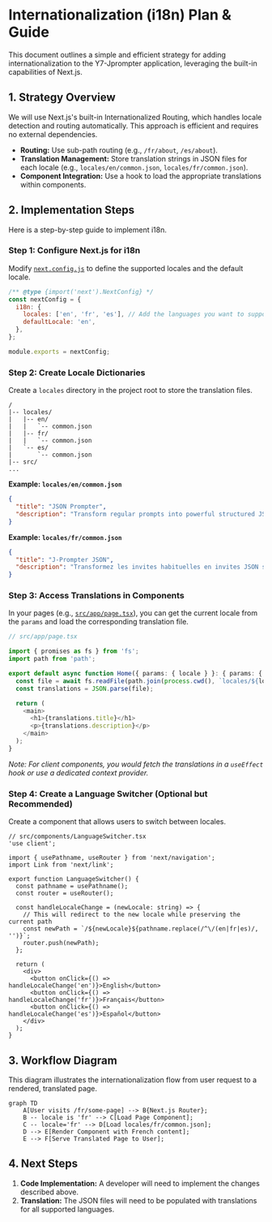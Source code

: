 # Internationalization (i18n) Plan & Guide

This document outlines a simple and efficient strategy for adding internationalization to the Y7-Jprompter application, leveraging the built-in capabilities of Next.js.

## 1. Strategy Overview

We will use Next.js's built-in Internationalized Routing, which handles locale detection and routing automatically. This approach is efficient and requires no external dependencies.

- **Routing:** Use sub-path routing (e.g., `/fr/about`, `/es/about`).
- **Translation Management:** Store translation strings in JSON files for each locale (e.g., `locales/en/common.json`, `locales/fr/common.json`).
- **Component Integration:** Use a hook to load the appropriate translations within components.

## 2. Implementation Steps

Here is a step-by-step guide to implement i18n.

### Step 1: Configure Next.js for i18n

Modify [`next.config.js`](./next.config.js) to define the supported locales and the default locale.

```javascript
/** @type {import('next').NextConfig} */
const nextConfig = {
  i18n: {
    locales: ['en', 'fr', 'es'], // Add the languages you want to support
    defaultLocale: 'en',
  },
};

module.exports = nextConfig;
```

### Step 2: Create Locale Dictionaries

Create a `locales` directory in the project root to store the translation files.

```
/
|-- locales/
|   |-- en/
|   |   `-- common.json
|   |-- fr/
|   |   `-- common.json
|   `-- es/
|       `-- common.json
|-- src/
...
```

**Example: `locales/en/common.json`**
```json
{
  "title": "JSON Prompter",
  "description": "Transform regular prompts into powerful structured JSON prompts"
}
```

**Example: `locales/fr/common.json`**
```json
{
  "title": "J-Prompter JSON",
  "description": "Transformez les invites habituelles en invites JSON structurées et puissantes"
}
```

### Step 3: Access Translations in Components

In your pages (e.g., [`src/app/page.tsx`](./src/app/page.tsx:1)), you can get the current locale from the `params` and load the corresponding translation file.

```typescript
// src/app/page.tsx

import { promises as fs } from 'fs';
import path from 'path';

export default async function Home({ params: { locale } }: { params: { locale: string } }) {
  const file = await fs.readFile(path.join(process.cwd(), `locales/${locale}/common.json`), 'utf8');
  const translations = JSON.parse(file);

  return (
    <main>
      <h1>{translations.title}</h1>
      <p>{translations.description}</p>
    </main>
  );
}
```
*Note: For client components, you would fetch the translations in a `useEffect` hook or use a dedicated context provider.*

### Step 4: Create a Language Switcher (Optional but Recommended)

Create a component that allows users to switch between locales.

```tsx
// src/components/LanguageSwitcher.tsx
'use client';

import { usePathname, useRouter } from 'next/navigation';
import Link from 'next/link';

export function LanguageSwitcher() {
  const pathname = usePathname();
  const router = useRouter();

  const handleLocaleChange = (newLocale: string) => {
    // This will redirect to the new locale while preserving the current path
    const newPath = `/${newLocale}${pathname.replace(/^\/(en|fr|es)/, '')}`;
    router.push(newPath);
  };

  return (
    <div>
      <button onClick={() => handleLocaleChange('en')}>English</button>
      <button onClick={() => handleLocaleChange('fr')}>Français</button>
      <button onClick={() => handleLocaleChange('es')}>Español</button>
    </div>
  );
}
```

## 3. Workflow Diagram

This diagram illustrates the internationalization flow from user request to a rendered, translated page.

```mermaid
graph TD
    A[User visits /fr/some-page] --> B{Next.js Router};
    B -- locale is 'fr' --> C[Load Page Component];
    C -- locale='fr' --> D[Load locales/fr/common.json];
    D --> E[Render Component with French content];
    E --> F[Serve Translated Page to User];
```

## 4. Next Steps

1.  **Code Implementation:** A developer will need to implement the changes described above.
2.  **Translation:** The JSON files will need to be populated with translations for all supported languages.